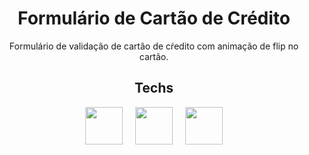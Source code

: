
<h1 align="center">Formulário de Cartão de Crédito</h1>

<p align="center">Formulário de validação de cartão de cŕedito com animação de flip no cartão.</p>

<h2 align="center">Techs</h2>
<p align="center">
    <img src="https://cdn.jsdelivr.net/gh/devicons/devicon/icons/html5/html5-plain.svg" width="60" height="60"/>
    &nbsp
    &nbsp
    <img src="https://cdn.jsdelivr.net/gh/devicons/devicon/icons/css3/css3-plain.svg" width="60" height="60"/>
    &nbsp
    &nbsp
    <img src="https://cdn.jsdelivr.net/gh/devicons/devicon/icons/javascript/javascript-plain.svg" width="60" height="60"/>
</p>
